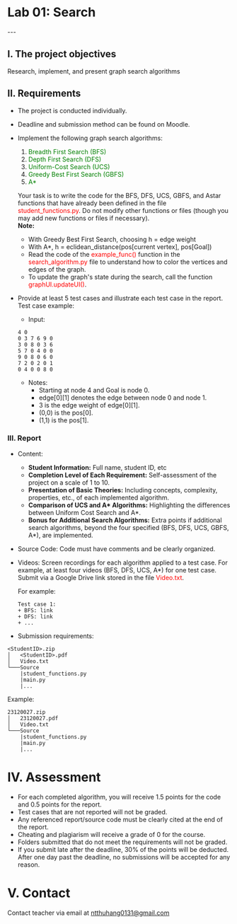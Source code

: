 <h1>Lab 01: Search</h1>
---

## I. The project objectives
Research, implement, and present graph search algorithms

## II. Requirements
+ The project is conducted individually.
+ Deadline and submission method can be found on Moodle.
+ Implement the following graph search algorithms:
    1.  <span style="color:green">Breadth First Search (BFS)</span>
    2. <span style="color:green">Depth First Search (DFS)</span>
    3. <span style="color:green">Uniform-Cost Search (UCS)</span>
    4. <span style="color:green">Greedy Best First Search (GBFS)</span>
    5. <span style="color:green">A*</span>

    Your task is to write the code for the BFS, DFS, UCS, GBFS, and Astar functions that have already been defined in the file <span style="color:red">student_functions.py</span>. Do not modify other functions or files (though you may add new functions or files if necessary).\
    **Note:**
    + With Greedy Best First Search, choosing h = edge weight
    + With A*, h = eclidean_distance(pos[current vertex], pos[Goal])
    + Read the code of the <span style="color:red">example_func()</span> function in the <span style="color:red">search_algorithm.py</span> file to understand how to color the vertices and edges of the graph.
    + To update the graph's state during the search, call the function <span style="color:red">graphUI.updateUI()</span>.

+ Provide at least 5 test cases and illustrate each test case in the report. Test case example:
    + Input:
    ```
    4 0 
    0 3 7 6 9 0 
    3 0 8 0 3 6 
    5 7 0 4 0 0 
    9 0 8 0 6 0 
    7 2 0 2 0 1 
    0 4 0 0 8 0 
    ```
    + Notes:
        + Starting at node 4 and Goal is node 0.
        + edge[0][1] denotes the edge between node 0 and node 1.
        + 3 is the edge weight of edge[0][1].
        + (0,0) is the pos[0].
        + (1,1) is the pos[1].

### III. Report

+ Content:
    * **Student Information:** Full name, student ID, etc
    * **Completion Level of Each Requirement:** Self-assessment of the project on a scale of 1 to 10.
    * **Presentation of Basic Theories:** Including concepts, complexity, properties, etc., of each implemented algorithm.
    * **Comparison of UCS and A\* Algorithms:** Highlighting the differences between Uniform Cost Search and A*.
    * **Bonus for Additional Search Algorithms:** Extra points if additional search algorithms, beyond the four specified (BFS, DFS, UCS, GBFS, A*), are implemented.  
+ Source Code: Code must have comments and be clearly organized.
+ Videos: Screen recordings for each algorithm applied to a test case. For example, at least four videos (BFS, DFS, UCS, A*) for one test case. Submit via a Google Drive link stored in the file <span style="color:red">Video.txt</span>.

    For example:
    ```
    Test case 1:
    + BFS: link
    + DFS: link
    + ...
    ```


+ Submission requirements:
```
<StudentID>.zip
│   <StudentID>.pdf   
│   Video.txt  
└───Source
    |student_functions.py
    |main.py
    |...
```

Example:
```
23120027.zip
│   23120027.pdf   
│   Video.txt  
└───Source
    |student_functions.py
    |main.py
    |...
```

# IV. Assessment
- For each completed algorithm, you will receive 1.5 points for the code and 0.5 points for the report.
- Test cases that are not reported will not be graded.
- Any referenced report/source code must be clearly cited at the end of the report.
- Cheating and plagiarism will receive a grade of 0 for the course.
- Folders submitted that do not meet the requirements will not be graded.
- If you submit late after the deadline, 30% of the points will be deducted. After one day past the deadline, no submissions will be accepted for any reason.

# V. Contact
Contact teacher via email at ntthuhang0131@gmail.com





